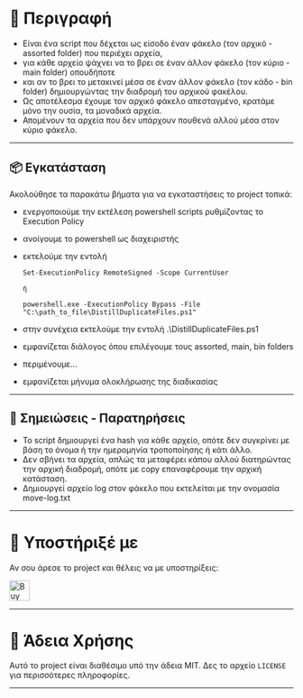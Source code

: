 
# 🚀 Περιγραφή

- Είναι ένα script που δέχεται ως είσοδο έναν φάκελο (τον αρχικό - assorted folder) που περιέχει αρχεία, 
- για κάθε αρχείο ψάχνει να το βρει σε έναν άλλον φάκελο (τον κύριο - main folder) οπουδήποτε
- και αν το βρει το μετακινεί μέσα σε έναν άλλον φάκελο (τον κάδο - bin folder) δημιουργώντας την διαδρομή του αρχικού φακέλου.
- Ως αποτέλεσμα έχουμε τον αρχικό φάκελο απεσταγμένο, κρατάμε μόνο την ουσία, τα μοναδικά αρχεία. 
- Απομένουν τα αρχεία που δεν υπάρχουν πουθενά αλλού μέσα στον κύριο φάκελο.

---

## 📦 Εγκατάσταση

Ακολούθησε τα παρακάτω βήματα για να εγκαταστήσεις το project τοπικά:

- ενεργοποιούμε την εκτέλεση powershell scripts ρυθμίζοντας το Execution Policy  
- ανοίγουμε το powershell ως διαχειριστής  
- εκτελούμε την εντολή 

	  Set-ExecutionPolicy RemoteSigned -Scope CurrentUser
	  
	  ή
	  
      powershell.exe -ExecutionPolicy Bypass -File "C:\path_to_file\DistillDuplicateFiles.ps1"
      
- στην συνέχεια εκτελούμε την εντολή
	  .\DistillDuplicateFiles.ps1
	  
- εμφανίζεται διάλογος όπου επιλέγουμε τους assorted, main, bin folders  
- περιμένουμε...  
- εμφανίζεται μήνυμα ολοκλήρωσης της διαδικασίας

---

## 🧰 Σημειώσεις - Παρατηρήσεις

- Το script δημιουργεί ένα hash για κάθε αρχείο, οπότε δεν συγκρίνει με βάση το όνομα ή την ημερομηνία τροποποίησης ή κάτι άλλο.
- Δεν σβήνει τα αρχεία, απλώς τα μεταφέρει κάπου αλλού διατηρώντας την αρχική διαδρομή, οπότε με copy επαναφέρουμε την αρχική κατάσταση.
- Δημιουργεί αρχείο log στον φάκελο που εκτελείται με την ονομασία move-log.txt

---

# 💸 Υποστήριξέ με

Αν σου άρεσε το project και θέλεις να με υποστηρίξεις:

<a href='https://ko-fi.com/E1E01KVQEY' target='_blank'><img height='36' style='border:0px;height:36px;' src='https://storage.ko-fi.com/cdn/kofi6.png?v=6' border='0' alt='Buy Me a Coffee at ko-fi.com' /></a>

---

# 📄 Άδεια Χρήσης

Αυτό το project είναι διαθέσιμο υπό την άδεια MIT. Δες το αρχείο `LICENSE` για περισσότερες πληροφορίες.

---



